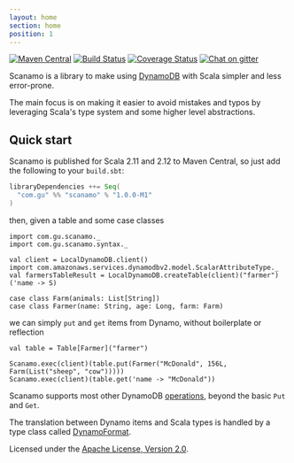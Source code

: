 ```yaml
---
layout: home
section: home
position: 1
---
```


[![Maven Central](https://maven-badges.herokuapp.com/maven-central/com.gu/scanamo_2.11/badge.svg)](https://maven-badges.herokuapp.com/maven-central/com.gu/scanamo_2.12) [![Build Status](https://travis-ci.org/guardian/scanamo.svg?branch=master)](https://travis-ci.org/guardian/scanamo) [![Coverage Status](https://coveralls.io/repos/github/guardian/scanamo/badge.svg?branch=master)](https://coveralls.io/github/guardian/scanamo?branch=master) [![Chat on gitter](https://badges.gitter.im/guardian/scanamo.svg)](https://gitter.im/guardian/scanamo)

Scanamo is a library to make using [DynamoDB](https://aws.amazon.com/documentation/dynamodb/) with Scala
simpler and less error-prone.

The main focus is on making it easier to avoid mistakes and typos by leveraging Scala's type system and some
higher level abstractions.

Quick start
-----------

Scanamo is published for Scala 2.11 and 2.12 to Maven Central, so just add the following to your `build.sbt`:

```scala
libraryDependencies ++= Seq(
  "com.gu" %% "scanamo" % "1.0.0-M1"
)
```

then, given a table and some case classes

```tut:silent
import com.gu.scanamo._
import com.gu.scanamo.syntax._
 
val client = LocalDynamoDB.client()
import com.amazonaws.services.dynamodbv2.model.ScalarAttributeType._
val farmersTableResult = LocalDynamoDB.createTable(client)("farmer")('name -> S)

case class Farm(animals: List[String])
case class Farmer(name: String, age: Long, farm: Farm)
```
we can simply `put` and `get` items from Dynamo, without boilerplate or reflection

```tut:book
val table = Table[Farmer]("farmer")

Scanamo.exec(client)(table.put(Farmer("McDonald", 156L, Farm(List("sheep", "cow")))))
Scanamo.exec(client)(table.get('name -> "McDonald"))
```

Scanamo supports most other DynamoDB [operations](operations.html), beyond
the basic `Put` and `Get`.

The translation between Dynamo items and Scala types is handled by a type class
called [DynamoFormat](dynamo-format.html).

Licensed under the [Apache License, Version 2.0](http://www.apache.org/licenses/LICENSE-2.0).